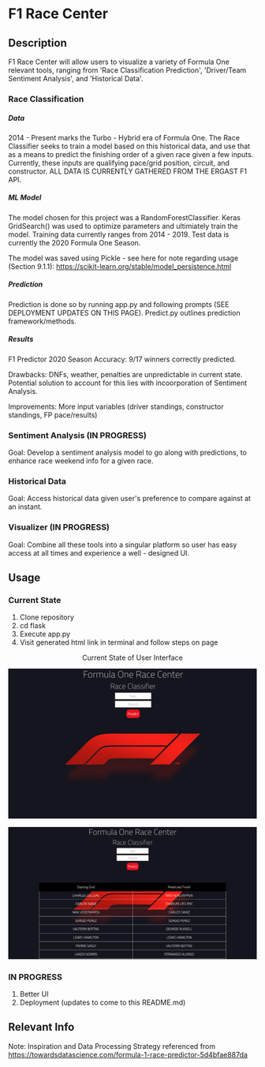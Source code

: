 # F1 Race Center
## Description
F1 Race Center will allow users to visualize a variety of Formula One relevant tools, ranging from 'Race Classification Prediction', 'Driver/Team Sentiment Analysis', and 'Historical Data'.

### Race Classification
##### Data
2014 - Present marks the Turbo - Hybrid era of Formula One. The Race Classifier seeks to train a model based on this historical data, and use that as a means to predict the finishing order of a given race given a few inputs. Currently, these inputs are qualifying pace/grid position, circuit, and constructor. ALL DATA IS CURRENTLY GATHERED FROM THE ERGAST F1 API.

##### ML Model
The model chosen for this project was a RandomForestClassifier. Keras GridSearch() was used to optimize parameters and ultimiately train the model. Training data currently ranges from 2014 - 2019. Test data is currently the 2020 Formula One Season.

The model was saved using Pickle - see here for note regarding usage (Section 9.1.1): https://scikit-learn.org/stable/model_persistence.html

##### Prediction
Prediction is done so by running app.py and following prompts (SEE DEPLOYMENT UPDATES ON THIS PAGE). Predict.py outlines prediction framework/methods.

##### Results
F1 Predictor 2020 Season Accuracy: 9/17 winners correctly predicted.

Drawbacks: DNFs, weather, penalties are unpredictable in current state. Potential solution to account for this lies with incoorporation of Sentiment Analysis.

Improvements: More input variables (driver standings, constructor standings, FP pace/results)

### Sentiment Analysis (IN PROGRESS)
Goal: Develop a sentiment analysis model to go along with predictions, to enhance race weekend info for a given race.

### Historical Data
Goal: Access historical data given user's preference to compare against at an instant.

### Visualizer (IN PROGRESS)
Goal: Combine all these tools into a singular platform so user has easy access at all times and experience a well - designed UI.


## Usage
### Current State
1. Clone repository
2. cd flask
3. Execute app.py
4. Visit generated html link in terminal and follow steps on page

<p align="center"> Current State of User Interface </p>

![Current User Interface](/img/race_classifier_html.png)

![Current User Interface](/img/race_predict_html.png)


### IN PROGRESS
1. Better UI
2. Deployment (updates to come to this README.md)


## Relevant Info
Note: Inspiration and Data Processing Strategy referenced from https://towardsdatascience.com/formula-1-race-predictor-5d4bfae887da
